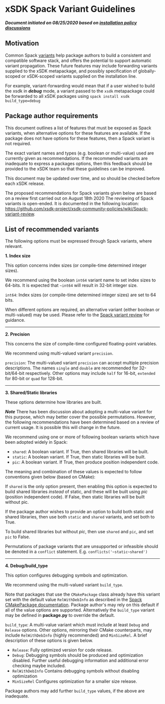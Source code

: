 # xSDK Spack Variant Guidelines

_**Document initiated on 08/25/2020 based on [installation policy discussions](https://github.com/xsdk-project/xsdk-community-policies/pull/20)**_

## Motivation

Common Spack [variants](https://spack.readthedocs.io/en/latest/packaging_guide.html#variants) help package authors to build a consistent and compatible software stack, and offers the potential to support automatic variant propagation. These future features may include forwarding variants supplied to the xSDK metapackage, and possibly specification of globally-scoped or xSDK-scoped variants supplied on the installation line.

For example, variant-forwarding would mean that if a user wished to build the xsdk in _**debug**_ mode, a variant passed to the `xsdk` metapackage could be forwarded to all xSDK packages using `spack install xsdk build_type=debug`

## Package author requirements

This document outlines a list of features that must be exposed as Spack variants, when alternative options for these features are available. If the package does not have options for these features, then a Spack variant is not required.

The exact variant names and types (e.g. boolean or multi-value) used are currently given as recommendations. If the recommended variants are inadequate to express a packages options, then this feedback should be provided to the xSDK team so that these guidelines can be improved.

This document may be updated over time, and so should be checked before each xSDK release.

The proposed recommendations for Spack variants given below are based on a review first carried out on August 18th 2020 The reviewing of Spack variants is open-ended. It is documented in the following location: https://github.com/xsdk-project/xsdk-community-policies/wiki/Spack-variant-review.

## List of recommended variants

The following options must be expressed through Spack variants, where relevant.


**1. Index size**

This option concerns index sizes (or compile-time determined integer sizes).

We recommend using the boolean `int64` variant name to set index sizes to 64-bits. It is expected that `~int64` will result in 32-bit integer size.

`int64`: Index sizes (or compile-time determined integer sizes) are set to 64 bits.

When different options are required, an alternative variant (either boolean or multi-valued) may be used. Please refer to the [Spack variant review](https://github.com/xsdk-project/xsdk-community-policies/wiki/Spack-variant-review) for guidance.

---

**2. Precision**

This concerns the size of compile-time configured floating-point variables.

We recommend using multi-valued variant `precision`.

`precision`: The multi-valued variant `precision` can accept multiple precision descriptions. The names `single` and `double` are recommended for 32-bit/64-bit respectively. Other options may include `half` for 16-bit, `extended` for 80-bit or `quad` for 128-bit.

---

**3. Shared/Static libraries**

These options determine how libraries are built.

**_Note_**
There has been discussion about adopting a multi-value variant for this purpose, which may better cover the possible permutations. However, the following recommendations have been determined based on a review of current usage. It is possible this will change in the future.

We recommend using one or more of following boolean variants which have been adopted widely in Spack:

- `shared`: A boolean variant. If True, then shared libraries will be built.
- `static`: A boolean variant. If True, then static libraries will be built.
- `pic`: A boolean variant. If True, then produce position independent code.

The meaning and combination of these values is expected to follow conventions given below (based on CMake):

If `shared` is the only option present, then enabling this option is expected to build shared libraries *instead* of static, and these will be built using _pic_ (position independent code). If False, then static libraries will be built without pic.

If the package author wishes to provide an option to build both static and shared libraries, then use both `static` and `shared` variants, and set both to True.

To build shared libraries but without _pic_, then use `shared` and `pic`, and set `pic` to False.

Permutations of package variants that are unsupported or infeasible should be denoted in a `conflict` statement. E.g. `conflicts('~static~shared')`

---

**4. Debug/build_type**

This option configures debugging symbols and optimization.

We recommend using the multi-valued variant `build_type`.

Note that packages that use the `CMakePackage` class already have this variant set with the default value `RelWithDebInfo` as described in the [Spack CMakePackage documentation](https://spack.readthedocs.io/en/latest/build_systems/cmakepackage.html#cmake-build-type). Package author's may rely on this default if all of the value options are supported. Alternatively the `build_type` variant may be defined in **package.py** to override the default.

`build_type`: A multi-value variant which must include at least `Debug` and `Release` options. Other options, mirroring their CMake counterparts, may include `RelWithDebInfo` (highly recommended) and `MinSizeRel`. A brief description of these options is given below.

- `Release`: Fully optimized version for code release.
- `Debug`: Debugging symbols should be produced and optimization disabled. Further useful debugging information and additional error checking maybe included.
- `RelWithDebInfo` Contains debugging symbols without disabling optimization
- `MinSizeRel` Configures optimization for a smaller size release.

Package authors may add further `build_type` values, if the above are inadequate.
